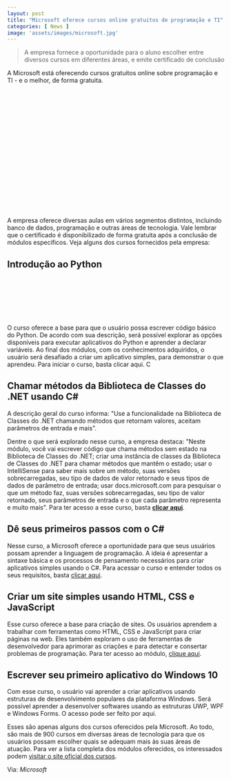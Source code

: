 ```yaml
---
layout: post
title: "Microsoft oferece cursos online gratuitos de programação e TI"
categories: [ News ]
image: 'assets/images/microsoft.jpg'
---
```


> A empresa fornece a oportunidade para o aluno escolher entre diversos cursos em diferentes áreas, e emite certificado de conclusão

A Microsoft está oferecendo cursos gratuitos online sobre programação e TI - e o melhor, de forma gratuita.

<!-- QUADRADO -->
<script async src="//pagead2.googlesyndication.com/pagead/js/adsbygoogle.js"></script>
<ins class="adsbygoogle"
style="display:inline-block;width:336px;height:280px"
data-ad-client="ca-pub-2838251107855362"
data-ad-slot="5351066970"></ins>
<script>
(adsbygoogle = window.adsbygoogle || []).push({});
</script>

A empresa oferece diversas aulas em vários segmentos distintos, incluindo banco de dados, programação e outras áreas de tecnologia. Vale lembrar que o certificado é disponibilizado de forma gratuita após a conclusão de módulos específicos. Veja alguns dos cursos fornecidos pela empresa:

## Introdução ao Python

<!-- MINI ANÚNCIO -->
<script async src="//pagead2.googlesyndication.com/pagead/js/adsbygoogle.js"></script>
<!-- Games Root -->
<ins class="adsbygoogle"
style="display:inline-block;width:730px;height:95px"
data-ad-client="ca-pub-2838251107855362"
data-ad-slot="5351066970"></ins>
<script>
(adsbygoogle = window.adsbygoogle || []).push({});
</script>

O curso oferece a base para que o usuário possa escrever código básico do Python. De acordo com sua descrição, será possível explorar as opções disponíveis para executar aplicativos do Python e aprender a declarar variáveis. Ao final dos módulos, com os conhecimentos adquiridos, o usuário será desafiado a criar um aplicativo simples, para demonstrar o que aprendeu. Para iniciar o curso, basta clicar aqui.
C
## Chamar métodos da Biblioteca de Classes do .NET usando C#

A descrição geral do curso informa: "Use a funcionalidade na Biblioteca de Classes do .NET chamando métodos que retornam valores, aceitam parâmetros de entrada e mais".

Dentre o que será explorado nesse curso, a empresa destaca: "Neste módulo, você vai escrever código que chama métodos sem estado na Biblioteca de Classes do .NET; criar uma instância de classes da Biblioteca de Classes do .NET para chamar métodos que mantêm o estado; usar o IntelliSense para saber mais sobre um método, suas versões sobrecarregadas, seu tipo de dados de valor retornado e seus tipos de dados de parâmetro de entrada; usar docs.microsoft.com para pesquisar o que um método faz, suas versões sobrecarregadas, seu tipo de valor retornado, seus parâmetros de entrada e o que cada parâmetro representa e muito mais". Para ter acesso a esse curso, basta [**clicar aqui**](https://docs.microsoft.com/pt-br/learn/modules/csharp-call-methods/).

<!-- RETANGULO LARGO 2 -->
<script async src="//pagead2.googlesyndication.com/pagead/js/adsbygoogle.js"></script>
<ins class="adsbygoogle"
style="display:block; text-align:center;"
data-ad-layout="in-article"
data-ad-format="fluid"
data-ad-client="ca-pub-2838251107855362"
data-ad-slot="8549252987"></ins>
<script>
(adsbygoogle = window.adsbygoogle || []).push({});
</script>

## Dê seus primeiros passos com o C#

Nesse curso, a Microsoft oferece a oportunidade para que seus usuários possam aprender a linguagem de programação. A ideia é apresentar a sintaxe básica e os processos de pensamento necessários para criar aplicativos simples usando o C#. Para acessar o curso e entender todos os seus requisitos, basta [clicar aqui](https://docs.microsoft.com/pt-br/learn/paths/csharp-first-steps/).

## Criar um site simples usando HTML, CSS e JavaScript

Esse curso oferece a base para criação de sites. Os usuários aprendem a trabalhar com ferramentas como HTML, CSS e JavaScript para criar páginas na web. Eles também exploram o uso de ferramentas de desenvolvedor para aprimorar as criações e para detectar e consertar problemas de programação. Para ter acesso ao módulo, [clique aqui](https://docs.microsoft.com/pt-br/learn/modules/build-simple-website/).

<!-- RETANGULO LARGO -->
<script async src="https://pagead2.googlesyndication.com/pagead/js/adsbygoogle.js"></script>
<!-- Informat -->
<ins class="adsbygoogle"
style="display:block"
data-ad-client="ca-pub-2838251107855362"
data-ad-slot="2327980059"
data-ad-format="auto"
data-full-width-responsive="true"></ins>
<script>
(adsbygoogle = window.adsbygoogle || []).push({});
</script>

## Escrever seu primeiro aplicativo do Windows 10

Com esse curso, o usuário vai aprender a criar aplicativos usando estruturas de desenvolvimento populares da plataforma Windows. Será possível aprender a desenvolver softwares usando as estruturas UWP, WPF e Windows Forms. O acesso pode ser feito por aqui.

Esses são apenas alguns dos cursos oferecidos pela Microsoft. Ao todo, são mais de 900 cursos em diversas áreas de tecnologia para que os usuários possam escolher quais se adequam mais às suas áreas de atuação. Para ver a lista completa dos módulos oferecidos, os interessados podem [visitar o site oficial dos cursos](https://docs.microsoft.com/pt-br/learn/browse/).

Via: *Microsoft*
